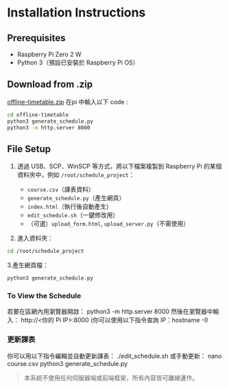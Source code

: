# Installation Instructions

## Prerequisites

- Raspberry Pi Zero 2 W
- Python 3（預設已安裝於 Raspberry Pi OS）


## Download from .zip
[offline-timetable.zip](https://github.com/user-attachments/files/20649531/offline-timetable.zip)
在pi 中輸入以下 code :
```bash
cd offline-timetable
python3 generate_schedule.py
python3 -m http.server 8000
```

## File Setup

1. 透過 USB、SCP、WinSCP 等方式，將以下檔案複製到 Raspberry Pi 的某個資料夾中，例如 `/root/schedule_project`：

   - `course.csv`（課表資料）
   - `generate_schedule.py`（產生網頁）
   - `index.html`（執行後自動產生）
   - `edit_schedule.sh`（一鍵修改用）
   - （可選）`upload_form.html`, `upload_server.py`（不需使用）

2. 進入資料夾：

```bash
cd /root/schedule_project
```
3.產生網頁檔：
```bash
python3 generate_schedule.py
```
### To View the Schedule
若要在區網內用瀏覽器開啟：
python3 -m http.server 8000
然後在瀏覽器中輸入：
http://<你的 Pi IP>:8000
(你可以使用以下指令查詢 IP：hostname -I)

### 更新課表

你可以用以下指令編輯並自動更新課表：
./edit_schedule.sh
或手動更新：
nano course.csv
python3 generate_schedule.py

> 本系統不使用任何伺服器端或前端框架，所有內容皆可離線運作。
